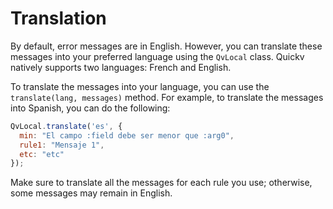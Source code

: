 
# Translation

By default, error messages are in English. However, you can translate these messages into your preferred language using the `QvLocal` class. Quickv natively supports two languages: French and English.

To translate the messages into your language, you can use the `translate(lang, messages)` method. For example, to translate the messages into Spanish, you can do the following:

```javascript
QvLocal.translate('es', {
  min: "El campo :field debe ser menor que :arg0",
  rule1: "Mensaje 1",
  etc: "etc"
});
```

Make sure to translate all the messages for each rule you use; otherwise, some messages may remain in English.
